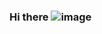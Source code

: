 ### Hi there ![image](https://github.com/mahinigam/mahinigam/assets/99325251/64a130c0-f181-4488-8bd7-f9be0b1e6cdc)


<!--
**mahinigam/mahinigam** is a ✨ _special_ ✨ repository because its `README.md` (this file) appears on your GitHub profile.

Here are some ideas to get you started:

- 🔭 I’m currently working on ...
- 🌱 I’m currently learning ...
- 👯 I’m looking to collaborate on ...
- 🤔 I’m looking for help with ...
- 💬 Ask me about ...
- 📫 How to reach me: ...
- 😄 Pronouns: ...
- ⚡ Fun fact: ...
-->
